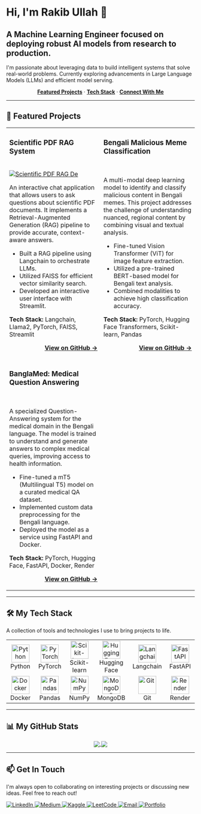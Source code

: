 # Hi, I'm Rakib Ullah 👋

## A Machine Learning Engineer focused on deploying robust AI models from research to production.

I'm passionate about leveraging data to build intelligent systems that solve real-world problems. Currently exploring advancements in Large Language Models (LLMs) and efficient model serving.

<p align="center">
  <a href="#-featured-projects"><strong>Featured Projects</strong></a> ·
  <a href="#-my-tech-stack"><strong>Tech Stack</strong></a> ·
  <a href="#-get-in-touch"><strong>Connect With Me</strong></a>
</p>

---

## 🚀 Featured Projects

<table>
<tr>
<td width="50%">
<h3>Scientific PDF RAG System</h3>
<br/>
<a href="https://github.com/secrakib/Scientific-Pdf-Rag">
<img src="https://raw.githubusercontent.com/secrakib/Scientific-Pdf-Rag/main/demo/.gif" alt="Scientific PDF RAG De"/>
</a>
<p>An interactive chat application that allows users to ask questions about scientific PDF documents. It implements a Retrieval-Augmented Generation (RAG) pipeline to provide accurate, context-aware answers.</p>
<ul>
    <li>Built a RAG pipeline using Langchain to orchestrate LLMs.</li>
    <li>Utilized FAISS for efficient vector similarity search.</li>
    <li>Developed an interactive user interface with Streamlit.</li>
</ul>
<p><strong>Tech Stack:</strong> Langchain, Llama2, PyTorch, FAISS, Streamlit</p>
<p align="right">
<a href="https://github.com/secrakib/Scientific-Pdf-Rag"><strong>View on GitHub &rarr;</strong></a>
</p>
</td>
<td width="50%">
<h3>Bengali Malicious Meme Classification</h3>
<br/>
<p>A multi-modal deep learning model to identify and classify malicious content in Bengali memes. This project addresses the challenge of understanding nuanced, regional content by combining visual and textual analysis.</p>
<ul>
    <li>Fine-tuned Vision Transformer (ViT) for image feature extraction.</li>
    <li>Utilized a pre-trained BERT-based model for Bengali text analysis.</li>
    <li>Combined modalities to achieve high classification accuracy.</li>
</ul>
<p><strong>Tech Stack:</strong> PyTorch, Hugging Face Transformers, Scikit-learn, Pandas</p>
<p align="right">
<a href="https://github.com/secrakib/Bengali_Malicious_Memes"><strong>View on GitHub &rarr;</strong></a>
</p>
</td>
</tr>
<tr>
<td width="50%">
<h3>BanglaMed: Medical Question Answering</h3>
<br/>
<p>A specialized Question-Answering system for the medical domain in the Bengali language. The model is trained to understand and generate answers to complex medical queries, improving access to health information.</p>
<ul>
    <li>Fine-tuned a mT5 (Multilingual T5) model on a curated medical QA dataset.</li>
    <li>Implemented custom data preprocessing for the Bengali language.</li>
    <li>Deployed the model as a service using FastAPI and Docker.</li>
</ul>
<p><strong>Tech Stack:</strong> PyTorch, Hugging Face, FastAPI, Docker, Render</p>
<p align="right">
<a href="https://github.com/secrakib/BanglaMed"><strong>View on GitHub &rarr;</strong></a>
</p>
</td>
<td width="50%">
&nbsp;
</td>
</tr>
</table>

---

## 🛠️ My Tech Stack

A collection of tools and technologies I use to bring projects to life.

<table>
  <tr>
    <td align="center" width="120">
      <img src="https://cdn.jsdelivr.net/gh/devicons/devicon/icons/python/python-original.svg" width="48" height="48" alt="Python" />
      <br>Python
    </td>
    <td align="center" width="120">
      <img src="https://cdn.jsdelivr.net/gh/devicons/devicon/icons/pytorch/pytorch-original.svg" width="48" height="48" alt="PyTorch" />
      <br>PyTorch
    </td>
    <td align="center" width="120">
      <img src="https://upload.wikimedia.org/wikipedia/commons/0/05/Scikit_learn_logo_small.svg" width="48" height="48" alt="Scikit-learn" />
      <br>Scikit-learn
    </td>
    <td align="center" width="120">
       <img src="https://cdn.jsdelivr.net/gh/devicons/devicon/icons/huggingface/huggingface-original.svg" width="48" height="48" alt="Hugging Face" />
      <br>Hugging Face
    </td>
    <td align="center" width="120">
      <img src="https://cdn.jsdelivr.net/gh/devicons/devicon/icons/langchain/langchain-original.svg" width="48" height="48" alt="Langchain" />
      <br>Langchain
    </td>
    <td align="center" width="120">
      <img src="https://cdn.jsdelivr.net/gh/devicons/devicon/icons/fastapi/fastapi-original.svg" width="48" height="48" alt="FastAPI" />
      <br>FastAPI
    </td>
  </tr>
  <tr>
    <td align="center" width="120">
      <img src="https://cdn.jsdelivr.net/gh/devicons/devicon/icons/docker/docker-original.svg" width="48" height="48" alt="Docker" />
      <br>Docker
    </td>
    <td align="center" width="120">
      <img src="https://cdn.jsdelivr.net/gh/devicons/devicon/icons/pandas/pandas-original.svg" width="48" height="48" alt="Pandas" />
      <br>Pandas
    </td>
    <td align="center" width="120">
      <img src="https://cdn.jsdelivr.net/gh/devicons/devicon/icons/numpy/numpy-original.svg" width="48" height="48" alt="NumPy" />
      <br>NumPy
    </td>
    <td align="center" width="120">
      <img src="https://cdn.jsdelivr.net/gh/devicons/devicon/icons/mongodb/mongodb-original.svg" width="48" height="48" alt="MongoDB" />
      <br>MongoDB
    </td>
    <td align="center" width="120">
      <img src="https://cdn.jsdelivr.net/gh/devicons/devicon/icons/git/git-original.svg" width="48" height="48" alt="Git" />
      <br>Git
    </td>
    <td align="center" width="120">
      <img src="https://cdn.worldvectorlogo.com/logos/render-2.svg" width="48" height="48" alt="Render" />
      <br>Render
    </td>
  </tr>
</table>

---

## 📊 My GitHub Stats

<p align="center">
  <a href="https://github.com/anuraghazra/github-readme-stats">
    <img align="center" src="https://github-readme-stats.vercel.app/api?username=secrakib&show_icons=true&theme=tokyonight&count_private=true" />
  </a>
  <a href="https://github.com/anuraghazra/github-readme-stats">
    <img align="center" src="https://github-readme-stats.vercel.app/api/top-langs/?username=secrakib&layout=compact&theme=tokyonight" />
  </a>
</p>

---

## 📫 Get In Touch

I'm always open to collaborating on interesting projects or discussing new ideas. Feel free to reach out!

<p align="left">
  <a href="www.linkedin.com/in/rakib-ullah-boom" target="_blank">
    <img src="https://img.shields.io/badge/LinkedIn-0077B5?style=for-the-badge&logo=linkedin&logoColor=white" alt="LinkedIn">
  </a>
  <a href="https://medium.com/@rakibullah" target="_blank">
    <img src="https://img.shields.io/badge/Medium-12100E?style=for-the-badge&logo=medium&logoColor=white" alt="Medium">
  </a>
  <a href="https://www.kaggle.com/rakib ullah" target="_blank">
    <img src="https://img.shields.io/badge/Kaggle-20BEFF?style=for-the-badge&logo=kaggle&logoColor=white" alt="Kaggle">
  </a>
  <a href="https://leetcode.com/rakib ullah/" target="_blank">
    <img src="https://img.shields.io/badge/LeetCode-FFA116?style=for-the-badge&logo=leetcode&logoColor=white" alt="LeetCode">
  </a>
   <a href="mailto:secrakibullah@gmail.com">
    <img src="https://img.shields.io/badge/Email-D14836?style=for-the-badge&logo=gmail&logoColor=white" alt="Email">
  </a>
  <a href="https://dune-sandal-4a3.notion.site/Portfolio-190dc8566f8580898fc2f042f70093ee" target="_blank">
    <img src="https://img.shields.io/badge/Portfolio-255E63?style=for-the-badge&logo=google-chrome&logoColor=white" alt="Portfolio">
  </a>
</p>
